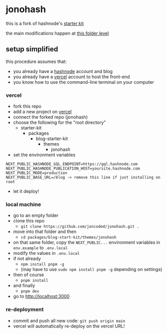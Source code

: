 # jonohash

this is a fork of hashnode's [starter kit](https://github.com/Hashnode/starter-kit#readme)

the main modifications happen at [this folder level](https://github.com/joncoded/jonohash/tree/main/packages/blog-starter-kit/themes/jonohash)

## setup simplified

this procedure assumes that: 
- you already have a [hashnode](https://hashnode.com) account and blog
- you already have a [vercel](https://vercel.com) account to host the front-end
- you know how to use the command-line terminal on your computer

### vercel

* fork this repo
* add a new project on [vercel](https://vercel.com) 
* connect the forked repo (jonohash)
* choose the following for the "root directory"
  * starter-kit
    * packages
      * blog-starter-kit
        * themes
          * jonohash
* set the environment variables

```
NEXT_PUBLIC_HASHNODE_GQL_ENDPOINT=https://gql.hashnode.com
NEXT_PUBLIC_HASHNODE_PUBLICATION_HOST=yoursite.hashnode.com
NEXT_PUBLIC_MODE=production
NEXT_PUBLIC_BASE_URL=/blog -> remove this line if just installing on root
```

* let it deploy!

### local machine

* go to an empty folder 
* clone this repo 
  * `git clone https://github.com/joncoded/jonohash.git .`
* move into that folder and then 
  * `cd packages/blog-start-kit/themes/jonohash` 
* on that same folder, copy the `NEXT_PUBLIC...` environment variables in `env.example` to `.env.local` 
* modify the values in `.env.local`
* if not already 
  * `npm install pnpm -g` 
  * (may have to use `sudo npm install pnpm -g` depending on settings)
* then of course
  * `pnpm install`
* and finally 
  * `pnpm dev`
* go to [http://localhost:3000](http://localhost:3000)

### re-deployment

* commit and push all new code: `git push origin main`
* vercel will automatically re-deploy on the vercel URL!